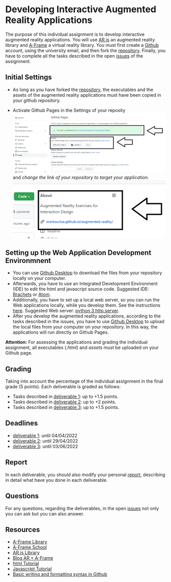 # Developing Interactive Augmented Reality Applications

The purpose of this individual assignment is to develop interactive augmented reality applications. You will use [AR.js](https://github.com/AR-js-org/AR.js) an augmented reality library and [Α-Frame](https://github.com/aframevr/aframe) a virtual reality library. 
You must first create a [Github](https://github.com/) account, using the university email, and then fork the [repository](https://github.com/merkourisa/Augmented-Reality). Finally, you have to complete all the tasks described in the open [issues](https://github.com/merkourisa/Augmented-Reality/issues) of the assignment.

## Initial Settings
- As long as you have forked the [repository](https://github.com/merkourisa/Augmented-Reality), the executables and the assets of the augmented reality applications must have been copied in your github repository.

- Activate Github Pages in the Settings of your reposity ![ScreenShot](1.png) and *change the link of your repository to target your application.*
![ScreenShot](2.png)

## Setting up the Web Application Development Environmnent
- You can use [Github Desktop](https://desktop.github.com/) to download the files from your repository locally on your computer. 
- Afterwards, you have to use an Integrated Development Environment (IDE) to edit the html and javascript source code. Suggested ΙDE: [Brachets](https://brackets.io/) or [Αtom](https://atom.io/).
- Additionally, you have to set up a local web server, so you can run the Web applications locally, while you develop them. See the instructions [here](https://aframe.io/aframe-school/#/2/5). Suggested Web server: [python 3 http.server](https://developer.mozilla.org/en-US/docs/Learn/Common_questions/set_up_a_local_testing_server).
- After you develop the augmented reality applications, according to the tasks described in the issues, you have to use [Github Desktop](https://desktop.github.com/) to upload the local files from your computer on your repository. In this way, the applications will run directly on Github Pages.

**Attention:** For assessing the applications and grading the individual assignment, all executables (_.html_) and _assets_ must be uploaded on your Github page.


## Grading 
Taking into account the percentage of the individual assignment in the final grade (5 points). Each deliverable is graded as follows:
- Tasks described in [deliverable 1](https://github.com/merkourisa/Augmented-Reality/issues/1): up to +1.5 points. 
- Tasks described in [deliverable 2](https://github.com/merkourisa/Augmented-Reality/issues/2): up to +2 points.
- Tasks described in [deliverable 3](https://github.com/merkourisa/Augmented-Realityr/issues/3): up to +1.5 points.


## Deadlines
- [deliverable 1](https://github.com/merkourisa/Augmented-Reality/issues/1): until 04/04/2022 
- [deliverable 2](https://github.com/merkourisa/Augmented-Reality/issues/2): until 29/04/2022
- [deliverable 3](https://github.com/merkourisa/Augmented-Reality/issues/3): until 03/06/2022

## Report
In each deliverable, you should also modify your personal [report](my_report/README.md), describing in detail what have you done in each deliverable.

## Questions

For any questions, regarding the deliverables, in the open [issues](https://github.com/merkourisa/Augmented-Reality/issues) not only you can ask but you can also answer. 

## Resources

- [A-Frame Library](https://github.com/aframevr/aframe)
- [Α-Frame School](https://aframe.io/aframe-school/#/)
- [AR.js Library](https://github.com/AR-js-org/AR.js)
- [Blog AR + A-Frame](https://aframe.io/blog/arjs/#customize-your-marker)
- [html Tutorial](https://www.w3schools.com/html/default.asp)
- [Javascript Tutorial](https://www.w3schools.com/js/)
- [Basic writing and formatting syntax in Github](https://docs.github.com/en/get-started/writing-on-github/getting-started-with-writing-and-formatting-on-github/basic-writing-and-formatting-syntax)
